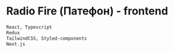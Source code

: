 # Radio Fire (Патефон) - frontend

```bash
React, Typescript
Redux
TailwindCSS, Styled-components
Next.js
```
